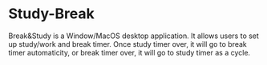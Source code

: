 # Study-Break
 
 Break&Study is a Window/MacOS desktop application. It allows users to set up study/work and break timer. Once study timer over, it will go to break timer automaticity, or break timer over, it will go to study timer as a cycle.
